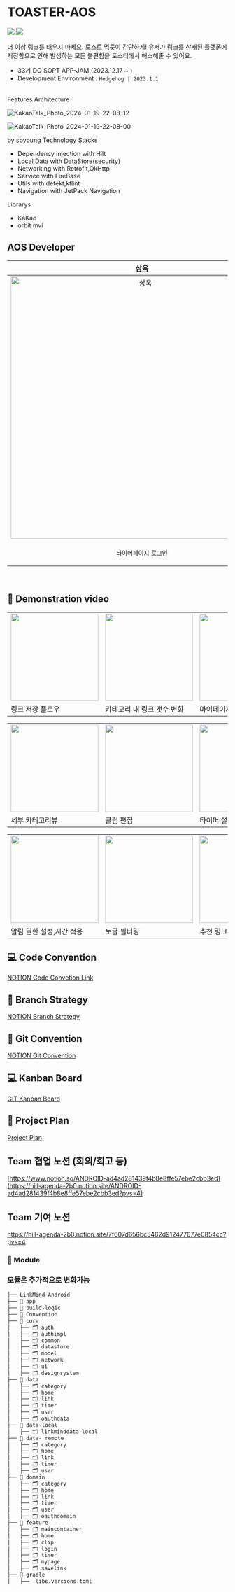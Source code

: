 # TOASTER-AOS
<img src="https://img.shields.io/badge/Kotlin-0095D5?&style=flat-square&logo=kotlin&logoColor=white"/> <img src="https://img.shields.io/badge/Android-3DDC84?style=flat-square&logo=android&logoColor=white"/>

더 이상 링크를 태우지 마세요. 토스트 먹듯이 간단하게!
유저가 링크를 산재된 플랫폼에 저장함으로 인해 발생하는 모든 불편함을 토스터에서 해소해줄 수 있어요.

- 33기 DO SOPT APP-JAM (2023.12.17 ~ )
- Development Environment : `Hedgehog | 2023.1.1`

<br>
Features
Architecture

![KakaoTalk_Photo_2024-01-19-22-08-12](https://github.com/Link-MIND/Toaster_Android/assets/93514333/9b41b62a-60ce-41ed-8a1a-9b3c421d7c0a)

![KakaoTalk_Photo_2024-01-19-22-08-00](https://github.com/Link-MIND/Toaster_Android/assets/93514333/e003aa9e-aa99-4c27-a08c-b78b80f577f5)

by soyoung
Technology Stacks
- Dependency injection with Hilt
- Local Data with DataStore(security)
- Networking with Retrofit,OkHttp
- Service with FireBase
- Utils with detekt,ktlint
- Navigation with JetPack Navigation

Librarys
- KaKao
- orbit mvi

## AOS Developer

| [상욱](operawook@catholic.ac.kr) | [이삭](lsls4868@gmail.com) | [채은](parkchangel@naver.com) | [민영](codingmy@naver.com) |
| :--: | :--: | :--: | :--: |
| <img width="600" alt="상욱" src="https://avatars.githubusercontent.com/u/113014331?v=4"> | <img width="600" alt="이삭" src="https://avatars.githubusercontent.com/u/93514333?v=4"> | <img width="600" alt="채은" src="https://avatars.githubusercontent.com/u/107169027?v=4"> | <img width="600" alt="민영" src="https://avatars.githubusercontent.com/u/97686638?v=4"> |
| <p align = "center">`타이머페이지` `로그인` | <p align = "center">`메인페이지` `링크저장` | <p align = "center">`검색` `마이페이지` | <p align = "center"> `카테고리페이지` |

<br>

## 🎥 Demonstration video

<table>
<tr>
   <td><img align=top width="200" src="https://github.com/Link-MIND/Toaster_Android/assets/107169027/55b687ab-1379-47a1-8d47-26cb57639be1"></td>
    <td><img align=top width="200" src="https://github.com/Link-MIND/Toaster_Android/assets/107169027/e487c5af-d426-413d-916d-a369ef461c7f"></td>
    <td><img align=top width="200" src="https://github.com/Link-MIND/Toaster_Android/assets/107169027/0c0552dd-a47a-4570-9dbe-6e9cf5a7b3a4"></td>
 </tr>
<tr>
  <td>링크 저장 플로우</td>
  <td>카테고리 내 링크 갯수 변화</td>
  <td>마이페이지뷰 기능</td>
</tr>

</table>

<table>
<tr>
   <td><img align=top width="200" src="https://github.com/Link-MIND/Toaster_Android/assets/107169027/db7d3fd7-a1da-4d6a-85ca-42f5961f402b"></td>
    <td><img align=top width="200" src="https://github.com/Link-MIND/Toaster_Android/assets/107169027/933985a4-eb88-48ad-8520-27272710774c"></td>
    <td><img align=top width="200" src="https://github.com/Link-MIND/Toaster_Android/assets/107169027/1a8b9d2b-8409-4e0c-881b-f6bd28cfa2b9"></td>
 </tr>
<tr>
  <td>세부 카테고리뷰</td>
  <td>클립 편집</td>
  <td>타이머 설정</td>
</tr>

</table>

<table>
<tr>
   <td><img align=top width="200" src="https://github.com/Link-MIND/Toaster_Android/assets/107169027/93d3ce84-14d1-4d82-b070-7a83fd525cee"></td>
    <td><img align=top width="200" src="https://github.com/Link-MIND/Toaster_Android/assets/107169027/2d90943b-a82e-43ce-ac45-b3e5aeb6b3e1"></td>
    <td><img align=top width="200" src="https://github.com/Link-MIND/Toaster_Android/assets/107169027/26b8b794-f4b6-4bae-a42b-f36b2f7cac22"></td>
 </tr>
<tr>
  <td>알림 권한 설정,시간 적용</td>
  <td>토글 필터링</td>
  <td>추천 링크 웹뷰</td>
</tr>

</table>

## 💻 Code Convention
[NOTION Code Convetion Link](https://hill-agenda-2b0.notion.site/Code-Convention-f492a5bdf5b444a6aae561e53d9d4e10)
</br>

## 🔖 Branch Strategy
[NOTION Branch Strategy](https://hill-agenda-2b0.notion.site/Branch-Strategy-e3a9c5e70f6241ae9ccad544666b095c?pvs=4)
</br>

## 🎁 Git Convention
[NOTION Git Convention](https://hill-agenda-2b0.notion.site/Git-Convention-064dee5df78e4b0c9dd59d18c775a460?pvs=4)
</br>

## 💻 Kanban Board
[GIT Kanban Board](https://github.com/orgs/Link-MIND/projects/1/views/1)
</br>

## 📜 Project Plan
[Project Plan](https://hill-agenda-2b0.notion.site/7a635a2c014c470899899073be2ff49f?v=4de94ec87af045d8ba9a69afa39511af)

## Team 협업 노션 (회의/회고 등)
[https://www.notion.so/ANDROID-ad4ad281439f4b8e8ffe57ebe2cbb3ed](https://hill-agenda-2b0.notion.site/ANDROID-ad4ad281439f4b8e8ffe57ebe2cbb3ed?pvs=4)

## Team 기여 노션
https://hill-agenda-2b0.notion.site/7f607d656bc5462d912477677e0854cc?pvs=4

### 📂 Module
### 모듈은 추가적으로 변화가능
```bash
├── LinkMind-Android
├── 📁 app
├── 📁 build-logic
├── 📁 Convention
├── 📁 core
│   ├── 🗂️ auth
│   ├── 🗂️ authimpl
│   ├── 🗂️ common
│   ├── 🗂️ datastore
│   ├── 🗂️ model
│   ├── 🗂️ network
│   ├── 🗂️ ui
│   ├── 🗂️ designsystem
├── 📁 data
│   ├── 🗂️ category
│   ├── 🗂️ home
│   ├── 🗂️ link
│   ├── 🗂️ timer
│   ├── 🗂️ user
│   ├── 🗂️ oauthdata
├── 📁 data-local
│   ├── 🗂️ linkminddata-local
├── 📁 data- remote
│   ├── 🗂️ category
│   ├── 🗂️ home
│   ├── 🗂️ link
│   ├── 🗂️ timer
│   ├── 🗂️ user
├── 📁 domain
│   ├── 🗂️ category
│   ├── 🗂️ home
│   ├── 🗂️ link
│   ├── 🗂️ timer
│   ├── 🗂️ user
│   ├── 🗂️ oauthdomain
├── 📁 feature
│   ├── 🗂️ maincontainer
│   ├── 🗂️ home
│   ├── 🗂️ clip
│   ├── 🗂️ login
│   ├── 🗂️ timer
│   ├── 🗂️ mypage
│   ├── 🗂️ savelink
├── 📁 gradle
│   ├──  libs.versions.toml
```


